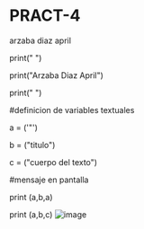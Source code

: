 # PRACT-4
arzaba diaz april

print(" ")

print("Arzaba Diaz April")

print(" ")

#definicion de variables textuales

a = ('"')

b = ("titulo")

c = ("cuerpo del texto")

#mensaje en pantalla

print (a,b,a)

print (a,b,c)
![image](https://github.com/user-attachments/assets/746c587b-aaeb-47dd-8918-17feb196932f)
